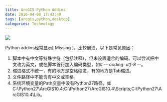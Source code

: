 ```yaml
---
title: ArcGIS Python Addins
date: 2016-04-08 17:43:40
tags: [arcgis,python,desktop]
categories: Technology
---
```

![](http://i.stack.imgur.com/mOMaU.jpg)

Python addins经常显示[ Missing ]，比较崩溃，以下是常见原因：

1. 脚本中有中文等特殊字符（包括注释），但未设置适合的编码。可以尝试把中文改为英文，或在脚本首行加入编码类型，如# -*- coding: utf-8 -*-。 
2. 缩进格式不统一，有的地方是空格缩进，有的地方是Tab缩进。 
3. 文件路径中不能含有中文或空格。 
4. 系统环境变量的Path变量中没有Python27路径，如C:\Python27\ArcGIS10.4;C:\Python27\ArcGIS10.4\Scripts;C:\Python27\ArcGIS10.4\Lib。 